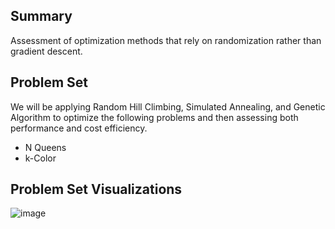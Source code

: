 ## Summary
Assessment of optimization methods that rely on randomization rather than gradient descent.

## Problem Set
We will be applying Random Hill Climbing, Simulated Annealing, and Genetic Algorithm to optimize the following problems and then assessing both performance and cost efficiency.
- N Queens
- k-Color

## Problem Set Visualizations
![image](https://github.com/user-attachments/assets/a4837317-6f49-41e1-9470-3b543a400010)
